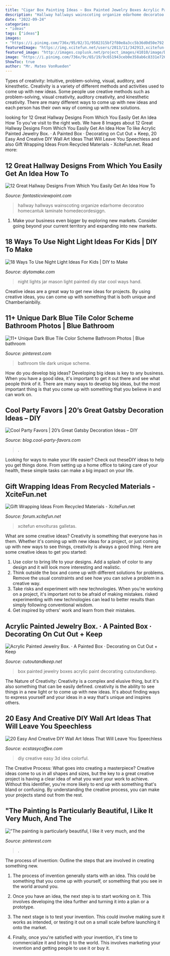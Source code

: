 ```yaml
---
title: "Cigar Box Painting Ideas ~ Box Painted Jewelry Boxes Acrylic Paint Decorating Cutoutandkeep"
description: "Hallway hallways wainscoting organize edarhome decoratoo homecantuk laminate homedecordesiggn"
date: "2022-09-24"
categories:
- "ideas"
tags: ["ideas"]
images:
- "https://i.pinimg.com/736x/95/02/31/9502315bf2f80e8a3cc5b36d0d50e792.jpg"
featuredImage: "https://img.xcitefun.net/users/2013/11/342913,xcitefun-gift-wrapping-ideas-from-recycled-materi.jpg"
featured_image: "http://images.coplusk.net/project_images/41010/image/DSCN1639_1262862161.jpg"
image: "https://i.pinimg.com/736x/9c/65/19/9c651943ceb0e358ab6c8331e7263b3f.jpg"
ShowToc: true
author: "Mr. Mateo VonRueden"
---
```



Types of creativity: Intuitive, problem-solving, visual, auditory, and kinesthetic.
Creativity is a variety of different methods and activities used to come up with new ideas. Some people use creative methods such as problem-solving, visual creativity, auditory creativity, and kinesthetic creativity. There are many different ways to come up with new ideas and each person has their own way of coming up with new solutions.

	

		
looking for 12 Great Hallway Designs From Which You Easily Get An Idea How To you've visit to the right web. We have 8 Images about 12 Great Hallway Designs From Which You Easily Get An Idea How To like Acrylic Painted Jewelry Box. · A Painted Box · Decorating on Cut Out + Keep, 20 Easy And Creative DIY Wall Art Ideas That Will Leave You Speechless and also Gift Wrapping Ideas From Recycled Materials - XciteFun.net. Read more:
		
    
## 12 Great Hallway Designs From Which You Easily Get An Idea How To

<img loading=lazy src="http://www.fantasticviewpoint.com/wp-content/uploads/2016/02/traditional-hallway-with-wainscoting-and-artwork-i_g-IS-rf3et1lu1wm5-w0FFq.jpg" onerror="this.onerror=null;this.src='https://tse4.mm.bing.net/th?id=OIP.4bLkv5mORW3jkXjNOqkEaAHaLJ&amp;pid=15.1';" alt="12 Great Hallway Designs From Which You Easily Get An Idea How To">

_Source: fantasticviewpoint.com_

>hallway hallways wainscoting organize edarhome decoratoo homecantuk laminate homedecordesiggn. 

	

1. Make your business even bigger by exploring new markets. Consider going beyond your current territory and expanding into new markets.

    
## 18 Ways To Use Night Light Ideas For Kids | DIY To Make

<img loading=lazy src="http://www.diytomake.com/wp-content/uploads/2017/02/Hand-Painted-Star-Mason-Jar-Lights.jpg" onerror="this.onerror=null;this.src='https://tse4.mm.bing.net/th?id=OIP.mfQpGeYLRAZ5Rlanb0qukAHaLJ&amp;pid=15.1';" alt="18 Ways To Use Night Light Ideas For Kids | DIY to Make">

_Source: diytomake.com_

>night lights jar mason light painted diy star cool ways hand. 

	

Creative ideas are a great way to get new ideas for projects. By using creative ideas, you can come up with something that is both unique and Chamberlainbilly.

    
## 11+ Unique Dark Blue Tile Color Scheme Bathroom Photos | Blue Bathroom

<img loading=lazy src="https://i.pinimg.com/736x/95/02/31/9502315bf2f80e8a3cc5b36d0d50e792.jpg" onerror="this.onerror=null;this.src='https://tse1.mm.bing.net/th?id=OIP.C7d-LK-Jg0j6_Bb_PMmgHQHaK-&amp;pid=15.1';" alt="11+ Unique Dark Blue Tile Color Scheme Bathroom Photos | Blue bathroom">

_Source: pinterest.com_

>bathroom tile dark unique scheme. 

	

How do you develop big ideas?
Developing big ideas is key to any business. When you have a good idea, it's important to get it out there and see what people think of it. There are many ways to develop big ideas, but the most important thing is that you come up with something that you believe in and can work on.

    
## Cool Party Favors | 20’s Great Gatsby Decoration Ideas – DIY

<img loading=lazy src="https://blog.cool-party-favors.com/wp-content/uploads/2020/02/80877250_2809921249046851_2815546479245000704_n.jpg" onerror="this.onerror=null;this.src='https://tse2.mm.bing.net/th?id=OIP.nfujFd5hGhTXfsOIlPKyugHaJ4&amp;pid=15.1';" alt="Cool Party Favors | 20’s Great Gatsby Decoration Ideas – DIY">

_Source: blog.cool-party-favors.com_

>. 

	

Looking for ways to make your life easier? Check out theseDIY ideas to help you get things done. From setting up a home office to taking care of your health, these simple tasks can make a big impact on your life.

    
## Gift Wrapping Ideas From Recycled Materials - XciteFun.net

<img loading=lazy src="https://img.xcitefun.net/users/2013/11/342913,xcitefun-gift-wrapping-ideas-from-recycled-materi.jpg" onerror="this.onerror=null;this.src='https://tse2.mm.bing.net/th?id=OIP.y9x-lolC3_8O7tkneQQyfgHaJ4&amp;pid=15.1';" alt="Gift Wrapping Ideas From Recycled Materials - XciteFun.net">

_Source: forum.xcitefun.net_

>xcitefun envolturas galletas. 

	

What are some creative ideas?
Creativity is something that everyone has in them. Whether it's coming up with new ideas for a project, or just coming up with new ways to see things, creativity is always a good thing. Here are some creative ideas to get you started: 
1) Use color to bring life to your designs. Add a splash of color to any design and it will look more interesting and realistic. 
2) Think outside the box and come up with different solutions for problems. Remove the usual constraints and see how you can solve a problem in a creative way. 
3) Take risks and experiment with new technologies. When you're working on a project, it's important not to be afraid of making mistakes. risked experimenting with new technologies can lead to better results than simply following conventional wisdom. 
4) Get inspired by others' work and learn from their mistakes.

    
## Acrylic Painted Jewelry Box. · A Painted Box · Decorating On Cut Out + Keep

<img loading=lazy src="http://images.coplusk.net/project_images/41010/image/DSCN1639_1262862161.jpg" onerror="this.onerror=null;this.src='https://tse1.mm.bing.net/th?id=OIP.banFudpzVwws_Misd4fejQHaJ4&amp;pid=15.1';" alt="Acrylic Painted Jewelry Box. · A Painted Box · Decorating on Cut Out + Keep">

_Source: cutoutandkeep.net_

>box painted jewelry boxes acrylic paint decorating cutoutandkeep. 

	

The Nature of Creativity:
Creativity is a complex and elusive thing, but it's also something that can be easily defined. creativity is the ability to see things in a new light or to come up with new ideas. It's about finding ways to express yourself and your ideas in a way that's unique and inspires others.

    
## 20 Easy And Creative DIY Wall Art Ideas That Will Leave You Speechless

<img loading=lazy src="https://i1.wp.com/www.ecstasycoffee.com/wp-content/uploads/2016/09/Colorful-3D-Wall-Art-DIY-Idea.jpg" onerror="this.onerror=null;this.src='https://tse2.mm.bing.net/th?id=OIP.LRPfiH8z2t3REmdhQlq3zgHaLP&amp;pid=15.1';" alt="20 Easy And Creative DIY Wall Art Ideas That Will Leave You Speechless">

_Source: ecstasycoffee.com_

>diy creative easy 3d idea colorful. 

	

The Creative Process: What goes into creating a masterpiece?
Creative ideas come to us in all shapes and sizes, but the key to a great creative project is having a clear idea of what you want your work to achieve. Without this identifier, you're more likely to end up with something that's bland or confusing. By understanding the creative process, you can make your projects stand out from the rest.

    
## &quot;The Painting Is Particularly Beautiful, I Like It Very Much, And The

<img loading=lazy src="https://i.pinimg.com/736x/9c/65/19/9c651943ceb0e358ab6c8331e7263b3f.jpg" onerror="this.onerror=null;this.src='https://tse4.mm.bing.net/th?id=OIP.CS0btcOrrSG7L1j2ZmBoewAAAA&amp;pid=15.1';" alt="&quot;The painting is particularly beautiful, I like it very much, and the">

_Source: pinterest.com_

>. 

	

The process of invention: Outline the steps that are involved in creating something new.
1. The process of invention generally starts with an idea. This could be something that you come up with yourself, or something that you see in the world around you.
2. Once you have an idea, the next step is to start working on it. This involves developing the idea further and turning it into a plan or a prototype.

3. The next stage is to test your invention. This could involve making sure it works as intended, or testing it out on a small scale before launching it onto the market.

4. Finally, once you're satisfied with your invention, it's time to commercialize it and bring it to the world. This involves marketing your invention and getting people to use it or buy it.


